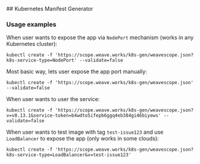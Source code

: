 ## Kubernetes Manifest Generator

### Usage examples

When user wants to expose the app via `NodePort` mechanism (works in any Kubernetes cluster):
```
kubectl create -f 'https://scope.weave.works/k8s-gen/weavescope.json?k8s-service-type=NodePort' --validate=false
```

Most basic way, lets user expose the app port manually:
```
kubectl create -f 'https://scope.weave.works/k8s-gen/weavescope.json' --validate=false
```

When user wants to user the service:
```
kubectl create -f 'https://scope.weave.works/k8s-gen/weavescope.json?v=v0.13.1&service-token=b4wdto5ifepb6ggq4eb384gi46biyews' --validate=false
```

When user wants to test image with tag `test-issue123` and use `LoadBalancer` to expose the app (only works in some clouds):
```
kubectl create -f 'https://scope.weave.works/k8s-gen/weavescope.json?k8s-service-type=LoadBalancer&v=test-issue123'
```
